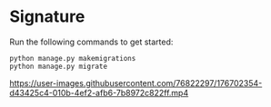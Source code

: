 # Signature

 Run the following commands to get started:

```
python manage.py makemigrations
python manage.py migrate
```


https://user-images.githubusercontent.com/76822297/176702354-d43425c4-010b-4ef2-afb6-7b8972c822ff.mp4

